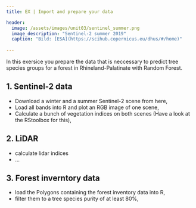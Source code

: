 ```yaml
---
title: EX | Import and prepare your data

header:
  image: /assets/images/unit03/sentinel_summer.png
  image_description: "Sentinel-2 summer 2019"
  caption: "Bild: [ESA](https://scihub.copernicus.eu/dhus/#/home)"
 
--- 
```


In this exersice you prepare the data that is neccessary to predict tree species groups for a forest in Rhineland-Palatinate with Random Forest.


## 1. Sentinel-2 data

* Download a winter and a summer Sentinel-2 scene from here,
* Load all bands into R and plot an RGB image of one scene,
* Calculate a bunch of vegetation indices on both scenes (Have a look at the RStoolbox for this),	
	
## 2. LiDAR

* calculate lidar indices
* ...


## 3. Forest inverntory data


* load the Polygons containing the forest inventory data into R,
* filter them to a tree species purity of at least 80%,



